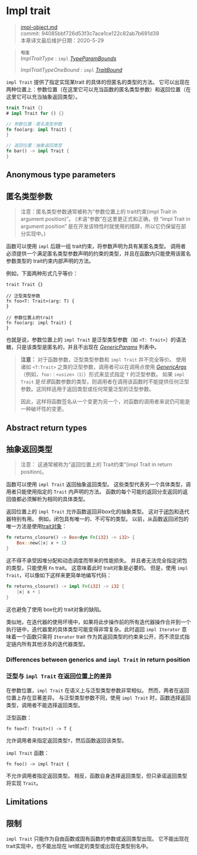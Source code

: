 # Impl trait

>[impl-object.md](https://github.com/rust-lang/reference/blob/master/src/types/impl-object.md)\
>commit: 94085bbf726d53f3c7ace1ce122c82ab7b691d39 \
>本章译文最后维护日期：2020-5-29

> **<sup>句法</sup>**\
> _ImplTraitType_ : `impl` [_TypeParamBounds_]
>
> _ImplTraitTypeOneBound_ : `impl` [_TraitBound_]

`impl Trait` 提供了指定实现某trait 的具体的但匿名的类型的方法。
它可以出现在两种位置上：参数位置（在这里它可以充当函数的匿名类型参数）和返回位置（在这里它可以充当抽象返回类型）。

```rust
trait Trait {}
# impl Trait for () {}

// 参数位置：匿名类型参数
fn foo(arg: impl Trait) {
}

// 返回位置：抽象返回类型
fn bar() -> impl Trait {
}
```
## Anonymous type parameters
## 匿名类型参数

> 注意：匿名类型参数通常被称为“参数位置上的 trait约束(impl Trait in argument position)”。
(术语“参数”在这里更正式和正确，但 “impl Trait in argument position” 是在开发该特性时就使用的措辞，所以它仍保留在部分实现中。)

函数可以使用 `impl` 后跟一组 trait约束，将参数声明为具有某匿名类型。
调用者必须提供一个满足匿名类型参数声明的约束的类型，并且在函数内只能使用该匿名参数类型的 trait约束内部声明的方法。

例如，下面两种形式几乎等价：

```rust,ignore
trait Trait {}

// 泛型类型参数
fn foo<T: Trait>(arg: T) {
}

// 参数位置上的trait
fn foo(arg: impl Trait) {
}
```

也就是说，参数位置上的 `impl Trait` 是泛型类型参数（如 `<T: Trait>`）的语法糖，只是该类型是匿名的，并且不出现在 [_GenericParams_] 列表中。

> **注意：**
>对于函数参数，泛型类型参数和 `impl Trait` 并不完全等价。
>使用诸如 `<T:Trait>` 之类的泛型参数，调用者可以在调用点使用 [_GenericArgs_]（例如，`foo:：<usize>（1）`）形式来显式指定 `T` 的泛型参数。
>如果 `impl Trait` 是*任意*函数参数的类型，则调用者在调用该函数时不能提供任何泛型参数。这同样适用于返回类型或任何常量泛型的泛型参数。
>
>因此，这样将函数签名从一个变更为另一个，对函数的调用者来说仍可能是一种破坏性的变更。

## Abstract return types
## 抽象返回类型

> 注意： 这通常被称为“返回位置上的 Trait约束”(impl Trait in return position)。

函数可以使用 `impl Trait` 返回抽象返回类型。
这些类型代表另一个具体类型，调用者只能使用指定的 `Trait` 内声明的方法。
函数的每个可能的返回分支返回的返回值都必须解析为相同的具体类型。

返回位置上的 `impl Trait` 允许函数返回非box化的抽象类型。
这对于[闭包][closures]和迭代器特别有用。
例如，闭包具有唯一的、不可写的类型。
以前，从函数返回闭包的唯一方法是使用[trait对象][trait object]：

```rust
fn returns_closure() -> Box<dyn Fn(i32) -> i32> {
    Box::new(|x| x + 1)
}
```

这不得不承受因堆分配和动态调度而带来的性能损失。
并且者无法完全指定闭包的类型，只能使用 `Fn` trait。
这意味着此时 trait对象是必要的。
但是，使用 `impl Trait`，可以像如下这样来更简单地编写代码：

```rust
fn returns_closure() -> impl Fn(i32) -> i32 {
    |x| x + 1
}
```

这也避免了使用 box化的 trait对象的缺陷。

类似地，在迭代器的使用坏境中，如果将此步操作前的所有迭代器操作合并到一个执行链中，迭代器里的具体类型可能变得非常复杂。此时返回 `impl Iterator` 意味着一个函数只需将 `Iterator` trait 作为其返回类型的约束来公开，而不须显式指定链内所有其他涉及的迭代器类型。

### Differences between generics and `impl Trait` in return position
### 泛型与 `impl Trait` 在返回位置上的差异

在参数位置，`impl Trait` 在语义上与泛型类型参数非常相似。
然而，两者在返回位置上存在显著差异。
与泛型类型参数不同，使用 `impl Trait` 时，函数选择返回类型，调用者不能选择返回类型。

泛型函数：
```rust,ignore
fn foo<T: Trait>() -> T {
```
允许调用者来指定返回类型`T`，然后函数返回该类型。

`impl Trait` 函数：
```rust,ignore
fn foo() -> impl Trait {
```
不允许调用者指定返回类型。
相反，函数自身选择返回类型，但只承诺返回类型将实现 `Trait`。

## Limitations
## 限制

`impl Trait` 只能作为自由函数或固有函数的参数或返回类型出现。
它不能出现在 trait实现中，也不能出现在 let绑定的类型或出现在类型别名中。

[closures]: closure.md
[_GenericArgs_]: ../paths.md#paths-in-expressions
[_GenericParams_]: ../items/generics.md
[_TraitBound_]: ../trait-bounds.md
[trait object]: trait-object.md
[_TypeParamBounds_]: ../trait-bounds.md
